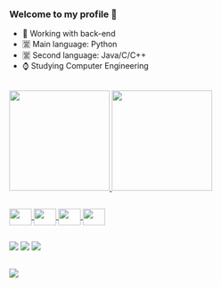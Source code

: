 ### Welcome to my profile 🔱





- 👝 Working with back-end
- 🈺 Main language: Python
- 🈺 Second language: Java/C/C++
- ⌚ Studying Computer Engineering

##

<div>
  <a href="https://github.com/danbasco">
  <img height="180em" src="https://github-readme-stats.vercel.app/api?username=danbasco&theme=dracula&show_icons=true"/>
  <img height="180em" length='200em' src="https://github-readme-stats.vercel.app/api/top-langs/?username=danbasco&layout=compact&langs_count=8&theme=dracula"/>
</div>

##

<div style="display: inline_blocks">

  <img align="center" height="30" width="40" src="https://cdn.jsdelivr.net/gh/devicons/devicon/icons/c/c-original.svg" />
  <img align="center" height="30" width="40" src="https://cdn.jsdelivr.net/gh/devicons/devicon/icons/python/python-original.svg" />
  <img align="center" height="30" width="40" src="https://cdn.jsdelivr.net/gh/devicons/devicon/icons/java/java-original.svg" />
  <img align="center" height="30" width="40" src="https://cdn.jsdelivr.net/gh/devicons/devicon/icons/vscode/vscode-original.svg" />

</div>

##


<a href="https://www.instagram.com/danvasconceloss/" target ="_blank"><img src="https://img.shields.io/badge/Instagram-E4405F?style=for-the-badge&logo=instagram&logoColor=white" target ="_blank"></a>
<img src="https://img.shields.io/badge/Python-3776AB?style=for-the-badge&logo=python&logoColor=white" target ="_blank"></a>
<a href="https://twitter.com/danbascou" target ="_blank"><img src="https://img.shields.io/badge/Twitter-1DA1F2?style=for-the-badge&logo=twitter&logoColor=white" target ="_blank"></a>


##

<img align="center" src="https://media.tenor.com/asJFBWDay04AAAAd/anime-aesthetic.gif" />
